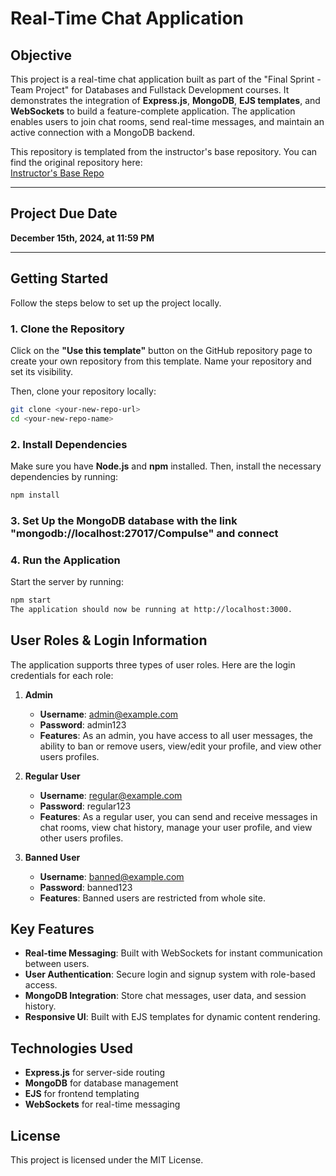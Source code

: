 # Real-Time Chat Application

## Objective
This project is a real-time chat application built as part of the "Final Sprint - Team Project" for Databases and Fullstack Development courses. It demonstrates the integration of **Express.js**, **MongoDB**, **EJS templates**, and **WebSockets** to build a feature-complete application. The application enables users to join chat rooms, send real-time messages, and maintain an active connection with a MongoDB backend.

This repository is templated from the instructor's base repository. You can find the original repository here:  
[Instructor's Base Repo](https://github.com/menglishca/combined-final-team-base)

---

## Project Due Date
**December 15th, 2024, at 11:59 PM**

---

## Getting Started

Follow the steps below to set up the project locally.

### 1. Clone the Repository
Click on the **"Use this template"** button on the GitHub repository page to create your own repository from this template. Name your repository and set its visibility.

Then, clone your repository locally:
```bash
git clone <your-new-repo-url>
cd <your-new-repo-name>
```
### 2. Install Dependencies
Make sure you have **Node.js** and **npm** installed. Then, install the necessary dependencies by running:

```bash
npm install
```

### 3. Set Up the MongoDB database with the link "mongodb://localhost:27017/Compulse" and connect


### 4. Run the Application
Start the server by running:

```bash
npm start
The application should now be running at http://localhost:3000.
```
## User Roles & Login Information

The application supports three types of user roles. Here are the login credentials for each role:

1. **Admin**  
   - **Username**: admin@example.com  
   - **Password**: admin123  
   - **Features**: As an admin, you have access to all user messages, the ability to ban or remove users, view/edit your profile, and view other users profiles.

2. **Regular User**  
   - **Username**: regular@example.com  
   - **Password**: regular123  
   - **Features**: As a regular user, you can send and receive messages in chat rooms, view chat history, manage your user profile, and view other users profiles.

3. **Banned User**  
   - **Username**: banned@example.com  
   - **Password**: banned123  
   - **Features**: Banned users are restricted from whole site.

## Key Features
- **Real-time Messaging**: Built with WebSockets for instant communication between users.
- **User Authentication**: Secure login and signup system with role-based access.
- **MongoDB Integration**: Store chat messages, user data, and session history.
- **Responsive UI**: Built with EJS templates for dynamic content rendering.

## Technologies Used
- **Express.js** for server-side routing
- **MongoDB** for database management
- **EJS** for frontend templating
- **WebSockets** for real-time messaging

## License
This project is licensed under the MIT License.

